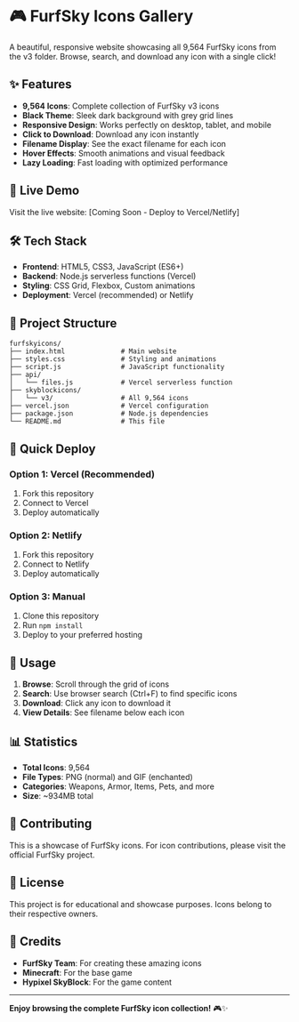 # 🎮 FurfSky Icons Gallery

A beautiful, responsive website showcasing all 9,564 FurfSky icons from the v3 folder. Browse, search, and download any icon with a single click!

## ✨ Features

- **9,564 Icons**: Complete collection of FurfSky v3 icons
- **Black Theme**: Sleek dark background with grey grid lines
- **Responsive Design**: Works perfectly on desktop, tablet, and mobile
- **Click to Download**: Download any icon instantly
- **Filename Display**: See the exact filename for each icon
- **Hover Effects**: Smooth animations and visual feedback
- **Lazy Loading**: Fast loading with optimized performance

## 🚀 Live Demo

Visit the live website: [Coming Soon - Deploy to Vercel/Netlify]

## 🛠️ Tech Stack

- **Frontend**: HTML5, CSS3, JavaScript (ES6+)
- **Backend**: Node.js serverless functions (Vercel)
- **Styling**: CSS Grid, Flexbox, Custom animations
- **Deployment**: Vercel (recommended) or Netlify

## 📁 Project Structure

```
furfskyicons/
├── index.html              # Main website
├── styles.css              # Styling and animations
├── script.js               # JavaScript functionality
├── api/
│   └── files.js            # Vercel serverless function
├── skyblockicons/
│   └── v3/                 # All 9,564 icons
├── vercel.json             # Vercel configuration
├── package.json            # Node.js dependencies
└── README.md               # This file
```

## 🚀 Quick Deploy

### Option 1: Vercel (Recommended)
1. Fork this repository
2. Connect to Vercel
3. Deploy automatically

### Option 2: Netlify
1. Fork this repository
2. Connect to Netlify
3. Deploy automatically

### Option 3: Manual
1. Clone this repository
2. Run `npm install`
3. Deploy to your preferred hosting

## 🎯 Usage

1. **Browse**: Scroll through the grid of icons
2. **Search**: Use browser search (Ctrl+F) to find specific icons
3. **Download**: Click any icon to download it
4. **View Details**: See filename below each icon

## 📊 Statistics

- **Total Icons**: 9,564
- **File Types**: PNG (normal) and GIF (enchanted)
- **Categories**: Weapons, Armor, Items, Pets, and more
- **Size**: ~934MB total

## 🤝 Contributing

This is a showcase of FurfSky icons. For icon contributions, please visit the official FurfSky project.

## 📄 License

This project is for educational and showcase purposes. Icons belong to their respective owners.

## 🙏 Credits

- **FurfSky Team**: For creating these amazing icons
- **Minecraft**: For the base game
- **Hypixel SkyBlock**: For the game content

---

**Enjoy browsing the complete FurfSky icon collection!** 🎮✨ 